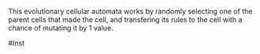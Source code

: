 This evolutionary cellular automata works by randomly selecting one of the parent cells that made the cell, and transfering its rules to the cell with a chance of mutating it by 1 value. 

#Inst
